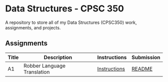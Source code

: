 # Data Structures - CPSC 350

A repository to store all of my Data Structures (CPSC350) work, assignments, and projects.

## Assignments

| Title | Description | Instructions | Submission |
| ----- | ----- | ----- | ----- |
| A1 | Robber Language Translation | [Instructions](https://github.com/dtsivkovski/Data-Structures/blob/864e58bd2c5b11f5784cde54c7ce914ecdd07e1d/assignment-instructions/CPSC350_MP1.pdf) | [README](https://github.com/dtsivkovski/Data-Structures/tree/main/Tsivkovski_D_A1) |
